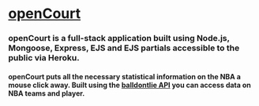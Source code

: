 # [openCourt](https://tcj-opencourt.herokuapp.com/ "openCourt")
### openCourt is a full-stack application built using Node.js, Mongoose, Express, EJS and EJS partials accessible to the public via Heroku. 

#### openCourt puts all the necessary statistical information on the NBA a mouse click away. Built using the [balldontlie API](https://www.balldontlie.io/#introduction "balldontlie API") you can access data on NBA teams and player.